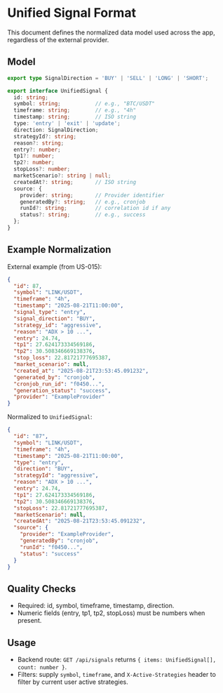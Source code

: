 # Unified Signal Format

This document defines the normalized data model used across the app, regardless of the external provider.

## Model

```ts
export type SignalDirection = 'BUY' | 'SELL' | 'LONG' | 'SHORT';

export interface UnifiedSignal {
  id: string;
  symbol: string;           // e.g., "BTC/USDT"
  timeframe: string;        // e.g., "4h"
  timestamp: string;        // ISO string
  type: 'entry' | 'exit' | 'update';
  direction: SignalDirection;
  strategyId?: string;
  reason?: string;
  entry?: number;
  tp1?: number;
  tp2?: number;
  stopLoss?: number;
  marketScenario?: string | null;
  createdAt?: string;       // ISO string
  source: {
    provider: string;       // Provider identifier
    generatedBy?: string;   // e.g., cronjob
    runId?: string;         // correlation id if any
    status?: string;        // e.g., success
  };
}
```

## Example Normalization

External example (from US-015):
```json
{
  "id": 87,
  "symbol": "LINK/USDT",
  "timeframe": "4h",
  "timestamp": "2025-08-21T11:00:00",
  "signal_type": "entry",
  "signal_direction": "BUY",
  "strategy_id": "aggressive",
  "reason": "ADX > 10 ...",
  "entry": 24.74,
  "tp1": 27.624173334569186,
  "tp2": 30.508346669138376,
  "stop_loss": 22.81721777695387,
  "market_scenario": null,
  "created_at": "2025-08-21T23:53:45.091232",
  "generated_by": "cronjob",
  "cronjob_run_id": "f0450...",
  "generation_status": "success",
  "provider": "ExampleProvider"
}
```

Normalized to `UnifiedSignal`:
```json
{
  "id": "87",
  "symbol": "LINK/USDT",
  "timeframe": "4h",
  "timestamp": "2025-08-21T11:00:00",
  "type": "entry",
  "direction": "BUY",
  "strategyId": "aggressive",
  "reason": "ADX > 10 ...",
  "entry": 24.74,
  "tp1": 27.624173334569186,
  "tp2": 30.508346669138376,
  "stopLoss": 22.81721777695387,
  "marketScenario": null,
  "createdAt": "2025-08-21T23:53:45.091232",
  "source": {
    "provider": "ExampleProvider",
    "generatedBy": "cronjob",
    "runId": "f0450...",
    "status": "success"
  }
}
```

## Quality Checks
- Required: id, symbol, timeframe, timestamp, direction.
- Numeric fields (entry, tp1, tp2, stopLoss) must be numbers when present.

## Usage
- Backend route: `GET /api/signals` returns `{ items: UnifiedSignal[], count: number }`.
- Filters: supply `symbol`, `timeframe`, and `X-Active-Strategies` header to filter by current user active strategies.
